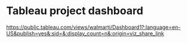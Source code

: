 # Tableau project dashboard
https://public.tableau.com/views/walmartj/Dashboard1?:language=en-US&publish=yes&:sid=&:display_count=n&:origin=viz_share_link
